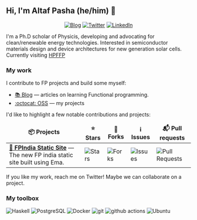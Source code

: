 ## Hi, I'm Altaf Pasha (he/him) 👋

<p align="center">
  <a href="https://Altaf-hub.github.io/" target="_blank"><img alt="Blog" src="https://img.shields.io/badge/Blog-ffc107.svg?&style=for-the-badge&logo=html5&logoColor=black" /></a>
  <a href="https://twitter.com/intent/follow?screen_name=abspaltaf&tw_p=followbutton" target="_blank"><img alt="Twitter" src="https://img.shields.io/badge/twitter-%231DA1F2.svg?&style=for-the-badge&logo=twitter&logoColor=white" /></a>
  <a href="https://in.linkedin.com/in/altaf-pasha-73934039" target="_blank"><img alt="LinkedIn" src="https://img.shields.io/badge/linkedin-%230077B5.svg?&style=for-the-badge&logo=linkedin&logoColor=white" /></a>

I'm a Ph.D scholar of Physicis, developing and advocating for clean/renewable energy technologies. Interested in semiconductor materials design and device architectures for new generation solar cells. Currently visiting [HPFFP](https://haskellbook.com/)

### My work

I contribute to FP projects and build some myself:

* [📚 Blog](https://kodimensional.dev/#blog) — articles on learning Functional programming.
* [:octocat: OSS](https://github.com/udaycruise2903) — my projects

I'd like to highlight a few notable contributions and projects:

<table>
  <thead align="center">
    <tr border: none;>
      <td><b>📦 Projects</b></td>
      <td><b>⭐ Stars</b></td>
      <td><b>🔀 Forks</b></td>
      <td><b>ℹ️ Issues</b></td>
      <td><b>📬 Pull requests</b></td>
    </tr>
  </thead>
  <tbody>
    <tr>
      <td><a href="https://github.com/fpindia/fpindia-site"><b>👩‍ FPIndia Static Site</b></a> — The new FP india static site built using Ema.</td>
      <td><img alt="Stars" src="https://img.shields.io/github/stars/fpindia/fpindia-site?style=flat-square&labelColor=343b41"/></td>
      <td><img alt="Forks" src="https://img.shields.io/github/forks/fpindia/fpindia-site?style=flat-square&labelColor=343b41"/></td>
      <td><img alt="Issues" src="https://img.shields.io/github/issues/fpindia/fpindia-site?style=flat-square&labelColor=343b41"/></td>
      <td><img alt="Pull Requests" src="https://img.shields.io/github/issues-pr/fpindia/fpindia-site?style=flat-square&labelColor=343b41"/></td>
    </tr>

  </tbody>
</table>

If you like my work, reach me on Twitter! Maybe we can collaborate on a project.


### My toolbox

<p>
  <img alt="Haskell" src="https://img.shields.io/badge/-Haskell-5e5086?style=flat-square&logo=haskell&logoColor=white" />
  <img alt="PostgreSQL" src="https://img.shields.io/badge/-PostgreSQL-0064a5?style=flat-square&logo=postgresql&logoColor=white" />
  <img alt="Docker" src="https://img.shields.io/badge/-Docker-46a2f1?style=flat-square&logo=docker&logoColor=white" />
  <img alt="git" src="https://img.shields.io/badge/-Git-F05032?style=flat-square&logo=git&logoColor=white" />
  <img alt="github actions" src="https://img.shields.io/badge/-Github_Actions-2088FF?style=flat-square&logo=github-actions&logoColor=white" />
  <img alt="Ubuntu" src="https://img.shields.io/badge/-Ubuntu-E95420?style=flat-square&logo=ubuntu&logoColor=white" />

</p>

